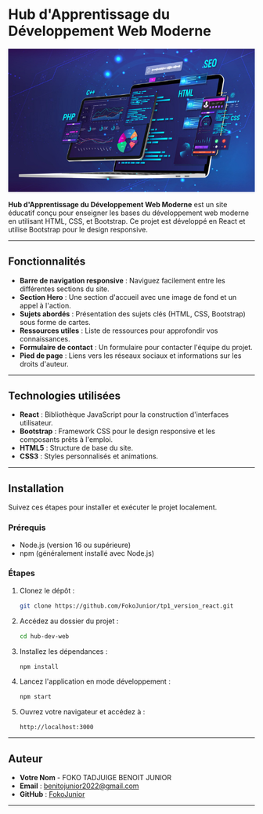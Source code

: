 
# Hub d'Apprentissage du Développement Web Moderne

![Banner](src/image1.jpg) <!-- Remplacez par une image pertinente si disponible -->

**Hub d'Apprentissage du Développement Web Moderne** est un site éducatif conçu pour enseigner les bases du développement web moderne en utilisant HTML, CSS, et Bootstrap. Ce projet est développé en React et utilise Bootstrap pour le design responsive.

---

## Fonctionnalités

- **Barre de navigation responsive** : Naviguez facilement entre les différentes sections du site.
- **Section Hero** : Une section d'accueil avec une image de fond et un appel à l'action.
- **Sujets abordés** : Présentation des sujets clés (HTML, CSS, Bootstrap) sous forme de cartes.
- **Ressources utiles** : Liste de ressources pour approfondir vos connaissances.
- **Formulaire de contact** : Un formulaire pour contacter l'équipe du projet.
- **Pied de page** : Liens vers les réseaux sociaux et informations sur les droits d'auteur.

---

## Technologies utilisées

- **React** : Bibliothèque JavaScript pour la construction d'interfaces utilisateur.
- **Bootstrap** : Framework CSS pour le design responsive et les composants prêts à l'emploi.
- **HTML5** : Structure de base du site.
- **CSS3** : Styles personnalisés et animations.

---

## Installation

Suivez ces étapes pour installer et exécuter le projet localement.

### Prérequis

- Node.js (version 16 ou supérieure)
- npm (généralement installé avec Node.js)

### Étapes

1. Clonez le dépôt :
   ```bash
   git clone https://github.com/FokoJunior/tp1_version_react.git
   ```
2. Accédez au dossier du projet :
   ```bash
   cd hub-dev-web
   ```
3. Installez les dépendances :
   ```bash
   npm install
   ```
4. Lancez l'application en mode développement :
   ```bash
   npm start
   ```
5. Ouvrez votre navigateur et accédez à :
   ```
   http://localhost:3000
   ```

---

## Auteur

- **Votre Nom** - FOKO TADJUIGE BENOIT JUNIOR
- **Email** : benitojunior2022@gmail.com
- **GitHub** : [FokoJunior](https://github.com/FokoJunior)

---
